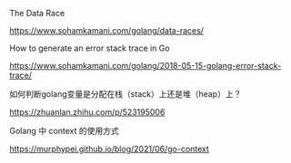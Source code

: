 The Data Race

<https://www.sohamkamani.com/golang/data-races/>

How to generate an error stack trace in Go

<https://www.sohamkamani.com/golang/2018-05-15-golang-error-stack-trace/>

如何判断golang变量是分配在栈（stack）上还是堆（heap）上？

<https://zhuanlan.zhihu.com/p/523195006>

Golang 中 context 的使用方式

<https://murphypei.github.io/blog/2021/06/go-context>
